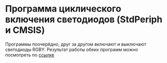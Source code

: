 # Программа циклического включения светодиодов (StdPeriph и CMSIS)

Программы поочерёдно, друг за другом включают и выключают светодиоды RGBY. Результат работы обеих программ можно посмотреть по [ссылке](https://imgur.com/a/XgIy84F)
